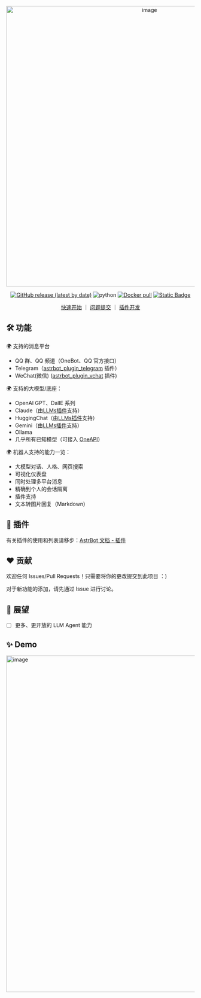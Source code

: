 <p align="center">

<img width="750" alt="image" src="https://github.com/Soulter/AstrBot/assets/37870767/c6f057d9-46d7-4144-8116-00a962941746">

</p>
<div align="center">

[![GitHub release (latest by date)](https://img.shields.io/github/v/release/Soulter/AstrBot)](https://github.com/Soulter/AstrBot/releases/latest)
<img src="https://img.shields.io/badge/python-3.9+-blue.svg" alt="python">
<a href="https://hub.docker.com/r/soulter/astrbot"><img alt="Docker pull" src="https://img.shields.io/docker/pulls/soulter/astrbot.svg"/></a>
<a href="https://qm.qq.com/cgi-bin/qm/qr?k=EYGsuUTfe00_iOu9JTXS7_TEpMkXOvwv&jump_from=webapi&authKey=uUEMKCROfsseS+8IzqPjzV3y1tzy4AkykwTib2jNkOFdzezF9s9XknqnIaf3CDft">
<img alt="Static Badge" src="https://img.shields.io/badge/QQ群-322154837-purple">
</a>

<a href="https://astrbot.soulter.top/docs/main">快速开始</a> ｜
<a href="https://github.com/Soulter/AstrBot/issues">问题提交</a> ｜
<a href="https://astrbot.soulter.top/docs/develop/plugin4p">插件开发</a>
</div>

## 🛠️ 功能

🌍 支持的消息平台
- QQ 群、QQ 频道（OneBot、QQ 官方接口）
- Telegram（[astrbot_plugin_telegram](https://github.com/Soulter/astrbot_plugin_telegram) 插件）
- WeChat(微信) ([astrbot_plugin_vchat](https://github.com/z2z63/astrbot_plugin_vchat) 插件)

🌍 支持的大模型/底座：

- OpenAI GPT、DallE 系列
- Claude（由[LLMs插件](https://github.com/Soulter/llms)支持）
- HuggingChat（由[LLMs插件](https://github.com/Soulter/llms)支持）
- Gemini（由[LLMs插件](https://github.com/Soulter/llms)支持）
- Ollama 
- 几乎所有已知模型（可接入 [OneAPI](https://astrbot.soulter.top/docs/docs/adavanced/one-api)）

🌍 机器人支持的能力一览：
- 大模型对话、人格、网页搜索
- 可视化仪表盘
- 同时处理多平台消息
- 精确到个人的会话隔离
- 插件支持
- 文本转图片回复（Markdown）

## 🧩 插件

有关插件的使用和列表请移步：[AstrBot 文档 - 插件](https://astrbot.soulter.top/center/docs/%E4%BD%BF%E7%94%A8/%E6%8F%92%E4%BB%B6)

## ❤️ 贡献

欢迎任何 Issues/Pull Requests！只需要将你的更改提交到此项目 ：)

对于新功能的添加，请先通过 Issue 进行讨论。

## 🔭 展望

- [ ] 更多、更开放的 LLM Agent 能力

## ✨ Demo

<img width="900" alt="image" src="https://github.com/Soulter/AstrBot/assets/37870767/824d1ff3-7b85-481c-b795-8e62dedb9fd7">




